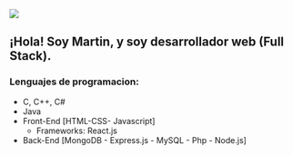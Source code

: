 ![](https://github.com/hebertdev1/hebertdev1/blob/master/javascript.gif)

## ¡Hola! Soy Martin, y soy desarrollador web (Full Stack).

### Lenguajes de programacion:
- C, C++, C#
- Java
- Front-End [HTML-CSS- Javascript]   
  - Frameworks: React.js
- Back-End [MongoDB - Express.js - MySQL - Php - Node.js]  

